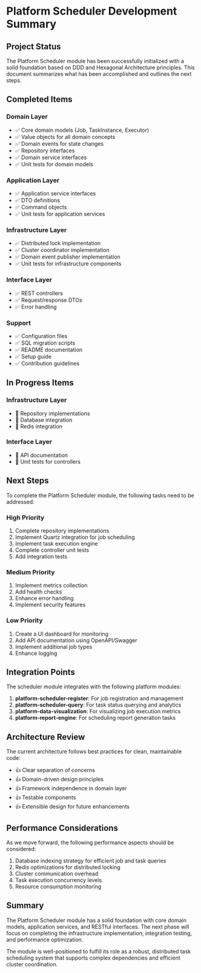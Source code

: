 # Platform Scheduler Development Summary

## Project Status

The Platform Scheduler module has been successfully initialized with a solid foundation based on DDD and Hexagonal Architecture principles. This document summarizes what has been accomplished and outlines the next steps.

## Completed Items

### Domain Layer
- ✅ Core domain models (Job, TaskInstance, Executor)
- ✅ Value objects for all domain concepts
- ✅ Domain events for state changes
- ✅ Repository interfaces
- ✅ Domain service interfaces
- ✅ Unit tests for domain models

### Application Layer
- ✅ Application service interfaces
- ✅ DTO definitions
- ✅ Command objects
- ✅ Unit tests for application services

### Infrastructure Layer
- ✅ Distributed lock implementation
- ✅ Cluster coordinator implementation
- ✅ Domain event publisher implementation
- ✅ Unit tests for infrastructure components

### Interface Layer
- ✅ REST controllers
- ✅ Request/response DTOs
- ✅ Error handling

### Support
- ✅ Configuration files
- ✅ SQL migration scripts
- ✅ README documentation
- ✅ Setup guide
- ✅ Contribution guidelines

## In Progress Items

### Infrastructure Layer
- 🔄 Repository implementations
- 🔄 Database integration
- 🔄 Redis integration

### Interface Layer
- 🔄 API documentation
- 🔄 Unit tests for controllers

## Next Steps

To complete the Platform Scheduler module, the following tasks need to be addressed:

### High Priority
1. Complete repository implementations
2. Implement Quartz integration for job scheduling
3. Implement task execution engine
4. Complete controller unit tests
5. Add integration tests

### Medium Priority
1. Implement metrics collection
2. Add health checks
3. Enhance error handling
4. Implement security features

### Low Priority
1. Create a UI dashboard for monitoring
2. Add API documentation using OpenAPI/Swagger
3. Implement additional job types
4. Enhance logging

## Integration Points

The scheduler module integrates with the following platform modules:

1. **platform-scheduler-register**: For job registration and management
2. **platform-scheduler-query**: For task status querying and analytics
3. **platform-data-visualization**: For visualizing job execution metrics
4. **platform-report-engine**: For scheduling report generation tasks

## Architecture Review

The current architecture follows best practices for clean, maintainable code:

- 👍 Clear separation of concerns
- 👍 Domain-driven design principles
- 👍 Framework independence in domain layer
- 👍 Testable components
- 👍 Extensible design for future enhancements

## Performance Considerations

As we move forward, the following performance aspects should be considered:

1. Database indexing strategy for efficient job and task queries
2. Redis optimizations for distributed locking
3. Cluster communication overhead
4. Task execution concurrency levels
5. Resource consumption monitoring

## Summary

The Platform Scheduler module has a solid foundation with core domain models, application services, and RESTful interfaces. The next phase will focus on completing the infrastructure implementation, integration testing, and performance optimization.

The module is well-positioned to fulfill its role as a robust, distributed task scheduling system that supports complex dependencies and efficient cluster coordination.
